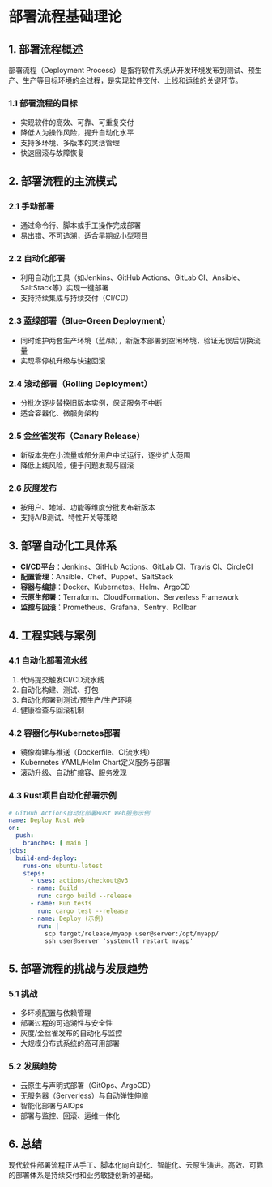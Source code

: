 # 部署流程基础理论

## 1. 部署流程概述

部署流程（Deployment Process）是指将软件系统从开发环境发布到测试、预生产、生产等目标环境的全过程，是实现软件交付、上线和运维的关键环节。

### 1.1 部署流程的目标

- 实现软件的高效、可靠、可重复交付
- 降低人为操作风险，提升自动化水平
- 支持多环境、多版本的灵活管理
- 快速回滚与故障恢复

## 2. 部署流程的主流模式

### 2.1 手动部署

- 通过命令行、脚本或手工操作完成部署
- 易出错、不可追溯，适合早期或小型项目

### 2.2 自动化部署

- 利用自动化工具（如Jenkins、GitHub Actions、GitLab CI、Ansible、SaltStack等）实现一键部署
- 支持持续集成与持续交付（CI/CD）

### 2.3 蓝绿部署（Blue-Green Deployment）

- 同时维护两套生产环境（蓝/绿），新版本部署到空闲环境，验证无误后切换流量
- 实现零停机升级与快速回滚

### 2.4 滚动部署（Rolling Deployment）

- 分批次逐步替换旧版本实例，保证服务不中断
- 适合容器化、微服务架构

### 2.5 金丝雀发布（Canary Release）

- 新版本先在小流量或部分用户中试运行，逐步扩大范围
- 降低上线风险，便于问题发现与回滚

### 2.6 灰度发布

- 按用户、地域、功能等维度分批发布新版本
- 支持A/B测试、特性开关等策略

## 3. 部署自动化工具体系

- **CI/CD平台**：Jenkins、GitHub Actions、GitLab CI、Travis CI、CircleCI
- **配置管理**：Ansible、Chef、Puppet、SaltStack
- **容器与编排**：Docker、Kubernetes、Helm、ArgoCD
- **云原生部署**：Terraform、CloudFormation、Serverless Framework
- **监控与回滚**：Prometheus、Grafana、Sentry、Rollbar

## 4. 工程实践与案例

### 4.1 自动化部署流水线

1. 代码提交触发CI/CD流水线
2. 自动化构建、测试、打包
3. 自动化部署到测试/预生产/生产环境
4. 健康检查与回滚机制

### 4.2 容器化与Kubernetes部署

- 镜像构建与推送（Dockerfile、CI流水线）
- Kubernetes YAML/Helm Chart定义服务与部署
- 滚动升级、自动扩缩容、服务发现

### 4.3 Rust项目自动化部署示例

```yaml
# GitHub Actions自动化部署Rust Web服务示例
name: Deploy Rust Web
on:
  push:
    branches: [ main ]
jobs:
  build-and-deploy:
    runs-on: ubuntu-latest
    steps:
      - uses: actions/checkout@v3
      - name: Build
        run: cargo build --release
      - name: Run tests
        run: cargo test --release
      - name: Deploy (示例)
        run: |
          scp target/release/myapp user@server:/opt/myapp/
          ssh user@server 'systemctl restart myapp'
```

## 5. 部署流程的挑战与发展趋势

### 5.1 挑战

- 多环境配置与依赖管理
- 部署过程的可追溯性与安全性
- 灰度/金丝雀发布的自动化与监控
- 大规模分布式系统的高可用部署

### 5.2 发展趋势

- 云原生与声明式部署（GitOps、ArgoCD）
- 无服务器（Serverless）与自动弹性伸缩
- 智能化部署与AIOps
- 部署与监控、回滚、运维一体化

## 6. 总结

现代软件部署流程正从手工、脚本化向自动化、智能化、云原生演进。高效、可靠的部署体系是持续交付和业务敏捷创新的基础。

